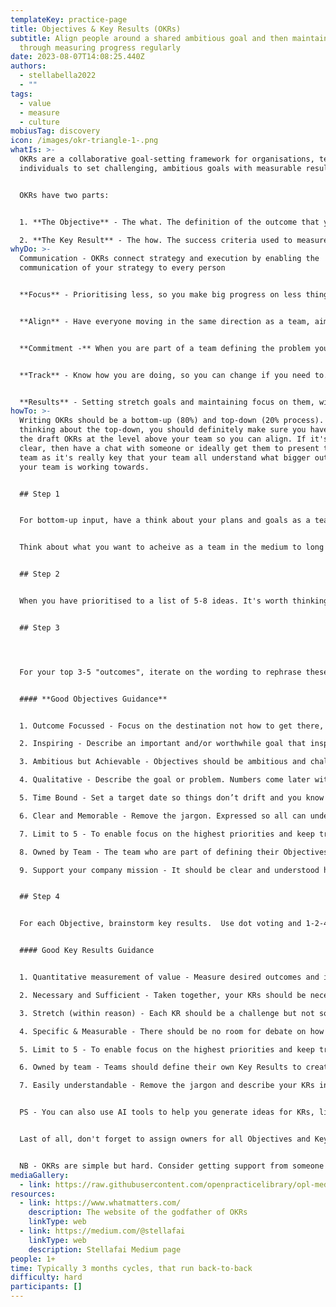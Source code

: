 ```yaml
---
templateKey: practice-page
title: Objectives & Key Results (OKRs)
subtitle: Align people around a shared ambitious goal and then maintain focus
  through measuring progress regularly
date: 2023-08-07T14:08:25.440Z
authors:
  - stellabella2022
  - ""
tags:
  - value
  - measure
  - culture
mobiusTag: discovery
icon: /images/okr-triangle-1-.png
whatIs: >-
  OKRs are a collaborative goal-setting framework for organisations, teams and
  individuals to set challenging, ambitious goals with measurable results. 


  O﻿KRs have two parts:


  1. **T﻿he Objective** - The what. The definition of the outcome that you are striving to achieve.

  2. **T﻿he Key Result** - The how. The success criteria used to measure progress towards your outcome.
whyDo: >-
  Communication - OKRs connect strategy and execution by enabling the
  communication of your strategy to every person


  **Focus** - Prioritising less, so you make big progress on less things, versus slight progress on lots of things.


  **Align** - Have everyone moving in the same direction as a team, aiming for the same Objectives and measureing progress with the same Key Results. They also help teams know what is happening around them (up, down and sideways), so teams can align and collaborate more easily. 


  **C﻿ommitment -** When you are part of a team defining the problem you are going to solve, and there is clarity on how success is defined. You have the ingredients for autonomy and empowerment. People will naturally commit.


  **Track** - Know how you are doing, so you can change if you need to. This transparency also fosters accountability... there are no locked cupboards or water melon reports


  **R﻿esults** - S﻿etting stretch goals and maintaining focus on them, will inspire and motivate people to do great work.  I﻿ndeed, teams that consistently used goal setting frameworks can achieved a 3X increase in productivity in 12 months (Source: Align)
howTo: >-
  Writing OKRs should be a bottom-up (80%) and top-down (20% process).  So
  thinking about the top-down, you should definitely make sure you have sight of
  the draft OKRs at the level above your team so you can align. If it's not
  clear, then have a chat with someone or ideally get them to present to your
  team as it's really key that your team all understand what bigger outcomes
  your team is working towards. 


  ## Step 1


  For bottom-up input, have a think about your plans and goals as a team for the year. Ideally, g﻿et all people in the team together on a virtual call or in a room. S﻿tart by restating your mission and vision. (If you don't know this, you need to figure it out first, or get enough clarity that you're all pointing in roughly the same direction!)


  Think about what you want to acheive as a team in the medium to long term. I recommend using post-its, [1-2-4 ](https://openpracticelibrary.com/practice/1-2-4-all/ "https\://openpracticelibrary.com/practice/1-2-4-all/")to avoid groupthink and [dot voting](https://openpracticelibrary.com/practice/dot-voting/ "https\://openpracticelibrary.com/practice/dot-voting/") to keep momentum forward.  At this stage don't worry about expressing things as objectives, just capture the ideas. 


  ## Step 2


  When you have prioritised to a list of 5-8 ideas. It's worth thinking about blockers for success and just checking that doesn't raise any other key objective areas. Next, you need to identify your top 3-5 ideas. This is prioritisation and I recommend practice like [priority sliders](https://openpracticelibrary.com/practice/priority-sliders/ "https\://openpracticelibrary.com/practice/priority-sliders/") or the [$100 game](https://medium.com/devlix-blog/prioritization-100-dollar-method-and-scale-9c3ccfcfe9f1 "https\://medium.com/devlix-blog/prioritization-100-dollar-method-and-scale-9c3ccfcfe9f1") to do this. 


  ## Step 3




  F﻿or your top 3-5 "outcomes", i﻿terate on the wording to rephrase these as Objectives. A good Objective should be designed to get people jumping out of bed in the morning with excitement.  It tells everyone, "*what are we aiming to achieve?*"


  #### **G﻿ood Objectives Guidance**


  1. Outcome Focussed - Focus on the destination not how to get there, a task list or a predetermined solution. Leave space for learning, adapting and innovation

  2. Inspiring - Describe an important and/or worthwhile goal that inspires people to act 

  3. Ambitious but Achievable - Objectives should be ambitious and challenging but still achievable

  4. Qualitative - Describe the goal or problem. Numbers come later with KRs.

  5. Time Bound - Set a target date so things don’t drift and you know if you’re on track.

  6. Clear and Memorable - Remove the jargon. Expressed so all can understand

  7. Limit to 5 - To enable focus on the highest priorities and keep tracking effort sensible

  8. Owned by Team - The team who are part of defining their Objectives will be motivated and take accountability

  9. Support your company mission - It should be clear and understood how Objectives support your organisation’s mission


  ## Step 4


  For each Objective, brainstorm key results.  Use dot voting and 1-2-4-All practices to iterate to a set of 3-5 Key Results. Key Results take all the inspirational language in your Objective and quantify it. To create, ask: “*How would we know if we met our Objective?*” Generally ideate as a group for KRs, iterate to final wording and numbers solo or in a pair.


  #### G﻿ood Key Results Guidance


  1. Q﻿uantitative measurement of value - Measure desired outcomes and impact, i.e. results, not tasks completed.  Consider how your stakeholders/customers/users measure success. 

  2. Necessary and Sufficient - Taken together, your KRs should be necessary and sufficient to achieve the related Objective. Mix leading and lagging indicators.

  3. Stretch (within reason) - Each KR should be a challenge but not so difficult that it becomes demotivating. The rule of thumb is that over time, you should average 50-70%.

  4. Specific & Measurable - There should be no room for debate on how to score a KR. This will help surface assumptions and misalignments.

  5. Limit to 5 - To enable focus on the highest priorities and keep tracking efforts sensible.

  6. Owned by team - Teams should define their own Key Results to create a culture and environment where people are empowered to do amazing innovative work.

  7. Easily understandable - Remove the jargon and describe your KRs in a way anyone can understand


  P﻿S - You can also use AI tools to help you generate ideas for KRs, like [this one](https://www.stellafai.com/product-page/coaching-and-ai).


  Last of all, don't forget to assign owners for all Objectives and Key Results, those responsible for iterating, finalising and writing your OKRs down somewhere where everyone can see them. 


  N﻿B - OKRs are simple but hard. Consider getting support from someone in your team with experince or an external expert.
mediaGallery:
  - link: https://raw.githubusercontent.com/openpracticelibrary/opl-media/master/images/Stellafai%20KR%20rules.png
resources:
  - link: https://www.whatmatters.com/
    description: The website of the godfather of OKRs
    linkType: web
  - link: https://medium.com/@stellafai
    linkType: web
    description: Stellafai Medium page
people: 1+
time: Typically 3 months cycles, that run back-to-back
difficulty: hard
participants: []
---
```

